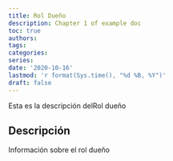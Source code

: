 ```yaml
---
title: Rol Dueño
description: Chapter 1 of example doc
toc: true
authors:
tags:
categories:
series:
date: '2020-10-16'
lastmod: 'r format(Sys.time(), "%d %B, %Y")'
draft: false
---
```


Esta es la descripción delRol dueño
<!--more-->

## Descripción

Información sobre el rol dueño
